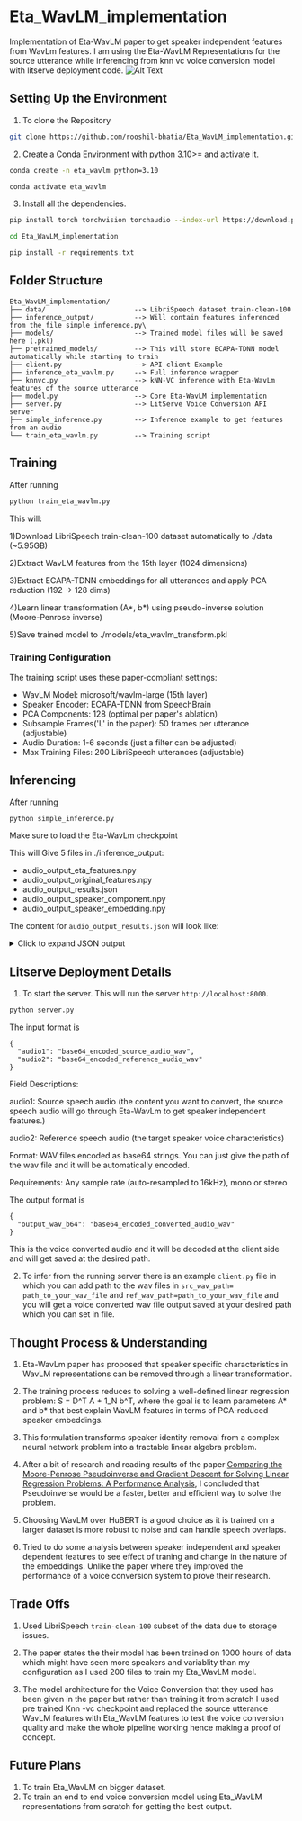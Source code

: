 # Eta_WavLM_implementation
Implementation of Eta-WavLM paper to get speaker independent features from WavLm features. I am using the Eta-WavLM Representations for the source utterance while inferencing from knn vc voice conversion model with litserve deployment code.
![Alt Text](https://github.com/rooshil-bhatia/Eta_WavLM_implementation/blob/main/final_diagram.jpeg)

## Setting Up the Environment
1) To clone the Repository
```bash
git clone https://github.com/rooshil-bhatia/Eta_WavLM_implementation.git
```
2) Create a Conda Environment with python 3.10>= and activate it.
```bash
conda create -n eta_wavlm python=3.10
```
```bash
conda activate eta_wavlm
```
3) Install all the dependencies.
```bash
pip install torch torchvision torchaudio --index-url https://download.pytorch.org/whl/cu118
```
```bash
cd Eta_WavLM_implementation
```
```bash
pip install -r requirements.txt
```
## Folder Structure
```
Eta_WavLM_implementation/
├── data/                      --> LibriSpeech dataset train-clean-100
├── inference_output/          --> Will contain features inferenced from the file simple_inference.py\
├── models/                    --> Trained model files will be saved here (.pkl)
├── pretrained_models/         --> This will store ECAPA-TDNN model automatically while starting to train
├── client.py                  --> API client Example
├── inference_eta_wavlm.py     --> Full inference wrapper
├── knnvc.py                   --> kNN-VC inference with Eta-WavLm features of the source utterance
├── model.py                   --> Core Eta-WavLM implementation
├── server.py                  --> LitServe Voice Conversion API server
├── simple_inference.py        --> Inference example to get features from an audio
└── train_eta_wavlm.py         --> Training script
```
## Training 
After running
```bash
python train_eta_wavlm.py
```
This will:

1)Download LibriSpeech train-clean-100 dataset automatically to ./data (~5.95GB)

2)Extract WavLM features from the 15th layer (1024 dimensions)

3)Extract ECAPA-TDNN embeddings for all utterances and apply PCA reduction (192 → 128 dims)

4)Learn linear transformation (A*, b*) using pseudo-inverse solution (Moore-Penrose inverse)

5)Save trained model to ./models/eta_wavlm_transform.pkl

### Training Configuration
The training script uses these paper-compliant settings:
- WavLM Model: microsoft/wavlm-large (15th layer)
- Speaker Encoder: ECAPA-TDNN from SpeechBrain
- PCA Components: 128 (optimal per paper's ablation)
- Subsample Frames('L' in the paper): 50 frames per utterance (adjustable)
- Audio Duration: 1-6 seconds (just a filter can be adjusted)
- Max Training Files: 200 LibriSpeech utterances (adjustable)


## Inferencing

After running
```bash
python simple_inference.py
```
Make sure to load the Eta-WavLm checkpoint

This will Give 5 files in ./inference_output:
- audio_output_eta_features.npy
- audio_output_original_features.npy
- audio_output_results.json
- audio_output_speaker_component.npy
- audio_output_speaker_embedding.npy

The content for `audio_output_results.json` will look like:
<details>
<summary>Click to expand JSON output</summary>

<br>

<pre>
<code>{
  "audio_path": "/speech/suma/rooshil/sample1.wav",
  "duration_seconds": 7.25,
  "sequence_length": 300,
  "feature_dimension": 1024,
  "speaker_embedding_dimension": 192,
  "analysis": {
    "speaker_component_norm": 228.8349,
    "speaker_embedding_norm": 322.0620,
    "speaker_contribution_ratio": 0.8512,
    "original_feature_norm_mean": 268.8370,
    "eta_feature_norm_mean": 249.3773,
    "cosine_similarity_mean": 0.5927,
    "cosine_similarity_std": 0.1325,
    "original_feature_variance": 50.2814,
    "eta_feature_variance": 50.2814,
    "variance_retention_ratio": 1.0,
    "speaker_removal_effectiveness": 0.4073
  },
  "model_info": {
    "wavlm_model": "microsoft/wavlm-large",
    "wavlm_layer": 15,
    "speaker_encoder": "ECAPA-TDNN",
    "A_star_shape": [128, 1024],
    "b_star_shape": [1024]
  }
}
</code>
</pre>

</details>

## Litserve Deployment Details
1) To start the server. This will run the server `http://localhost:8000`.

```bash
python server.py
```

The input format is
```
{
  "audio1": "base64_encoded_source_audio_wav",
  "audio2": "base64_encoded_reference_audio_wav"
}

```
Field Descriptions:

audio1: Source speech audio (the content you want to convert, the source speech audio will go through Eta-WavLm to get speaker independent features.)

audio2: Reference speech audio (the target speaker voice characteristics)

Format: WAV files encoded as base64 strings. You can just give the path of the wav file and it will be automatically encoded.

Requirements: Any sample rate (auto-resampled to 16kHz), mono or stereo


The output format is 

```
{
  "output_wav_b64": "base64_encoded_converted_audio_wav"
}

```

This is the voice converted audio and it will be decoded at the client side and will get saved at the desired path.

2) To infer from the running server there is an example `client.py` file in which you can add path to the wav files in `src_wav_path= path_to_your_wav_file` and `ref_wav_path=path_to_your_wav_file` and you will get a voice converted wav file output saved at your desired path which you can set in file.


## Thought Process & Understanding

1) Eta-WavLm paper has proposed that speaker specific characteristics in WavLM representations can be removed through a linear transformation.
   
2) The training process reduces to solving a well-defined linear regression problem: S = D^T A + 1_N b^T, where the goal is to learn parameters A* and b* that best explain WavLM features in terms of PCA-reduced speaker embeddings.
   
3) This formulation transforms speaker identity removal from a complex neural network problem into a tractable linear algebra problem.
   
4) After a bit of research and reading results of the paper [Comparing the Moore-Penrose Pseudoinverse and Gradient Descent for Solving Linear Regression Problems: A Performance Analysis](https://arxiv.org/abs/2505.23552), I concluded that Pseudoinverse would be a faster, better and efficient way to solve the problem.
   
5) Choosing WavLM over HuBERT is a good choice as it is trained on a larger dataset is more robust to noise and can handle speech overlaps.

6) Tried to do some analysis between speaker independent and speaker dependent features to see effect of traning and change in the nature of the embeddings. Unlike the paper where they improved the performance of a voice conversion system to prove their research.

## Trade Offs

1) Used LibriSpeech `train-clean-100` subset of the data due to storage issues.

2) The paper states the their model has been trained on 1000 hours of data which might have seen more speakers and variablity than my configuration as I used 200 files to train my Eta_WavLM model.

3) The model architecture for the Voice Conversion that they used has been given in the paper but rather than training it from scratch I used pre trained Knn -vc checkpoint and replaced the source utterance WavLM features with Eta_WavLM features to test the voice conversion quality and make the whole pipeline working hence making a proof of concept.

## Future Plans

1) To train Eta_WavLM on bigger dataset.
2) To train an end to end voice conversion model using Eta_WavLM representations from scratch for getting the best output.
